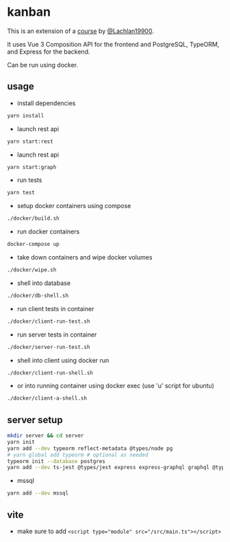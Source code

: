 # kanban

This is an extension of a [course](https://vuejs-course.com/courses) by [@Lachlan19900](https://twitter.com/Lachlan19900).

It uses Vue 3 Composition API for the frontend and PostgreSQL, TypeORM, and Express for the backend.

Can be run using docker.

## usage

- install dependencies

```bash
yarn install
```

- launch rest api

```bash
yarn start:rest
```

- launch rest api

```bash
yarn start:graph
```

- run tests

```bash
yarn test
```

- setup docker containers using compose

```bash
./docker/build.sh
```

- run docker containers

```bash
docker-compose up
```

- take down containers and wipe docker volumes

```bash
./docker/wipe.sh
```

- shell into database

```bash
./docker/db-shell.sh
```

- run client tests in container

```bash
./docker/client-run-test.sh
```

- run server tests in container

```bash
./docker/server-run-test.sh
```

- shell into client using docker run

```bash
./docker/client-run-shell.sh
```

- or into running container using docker exec (use 'u' script for ubuntu)

```bash
./docker/client-a-shell.sh
```

## server setup

```bash
mkdir server && cd server
yarn init
yarn add --dev typeorm reflect-metadata @types/node pg
# yarn global add typeorm # optional as needed
typeorm init --database postgres
yarn add --dev ts-jest @types/jest express express-graphql graphql @types/cors @types/express @vue/test-utils@next class-validator cors ts-node-dev type-graphql vite
```

- mssql

```bash
yarn add --dev mssql
```

## vite

- make sure to add `<script type="module" src="/src/main.ts"></script>`
